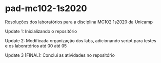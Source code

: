# pad-mc102-1s2020
Resoluções dos laboratórios para a disciplina MC102 1s2020 da Unicamp

Update 1: Inicializando o repositório

Update 2: Modificada organização dos labs, adicionando script para testes e os laboratórios até 00 até 05

Update 3 [FINAL]: Conclui as atividades no repositório
